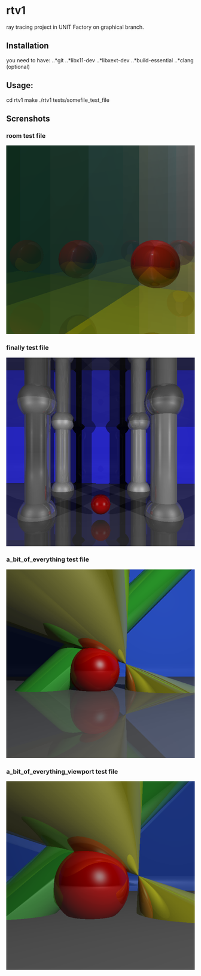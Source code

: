 # rtv1
ray tracing project in UNIT Factory on graphical branch.
## Installation
you need to have:
  ..*git
  ..*libx11-dev
  ..*libxext-dev
  ..*build-essential
  ..*clang (optional)


## Usage:
cd rtv1
make
./rtv1 tests/somefile_test_file

## Screnshots

### room test file
![room](https://github.com/RolandGalaadsky/rtv1/blob/master/Screenshot%20from%202018-10-28%2023-53-23.png)

### finally test file
![finally](https://github.com/RolandGalaadsky/rtv1/blob/master/Screenshot%20from%202018-10-28%2023-53-53.png)

### a_bit_of_everything test file
![finally](https://github.com/RolandGalaadsky/rtv1/blob/master/Screenshot%20from%202018-10-28%2023-54-21.png)


### a_bit_of_everything_viewport test file
![finally](https://github.com/RolandGalaadsky/rtv1/blob/master/Screenshot%20from%202018-10-28%2023-54-50.png)

